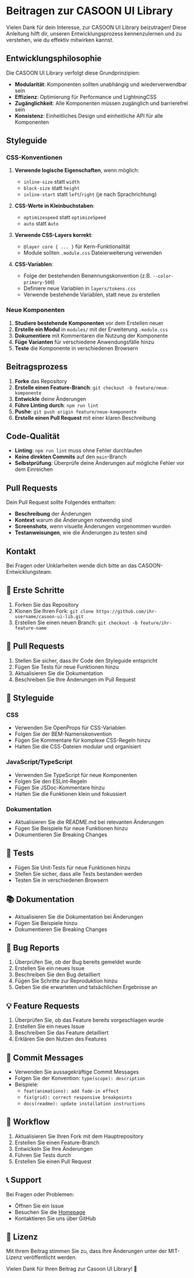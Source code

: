 # Beitragen zur CASOON UI Library

Vielen Dank für dein Interesse, zur CASOON UI Library beizutragen! Diese Anleitung hilft dir, unseren Entwicklungsprozess kennenzulernen und zu verstehen, wie du effektiv mitwirken kannst.

## Entwicklungsphilosophie

Die CASOON UI Library verfolgt diese Grundprinzipien:

- **Modularität**: Komponenten sollten unabhängig und wiederverwendbar sein
- **Effizienz**: Optimierung für Performance und LightningCSS
- **Zugänglichkeit**: Alle Komponenten müssen zugänglich und barrierefrei sein
- **Konsistenz**: Einheitliches Design und einheitliche API für alle Komponenten

## Styleguide

### CSS-Konventionen

1. **Verwende logische Eigenschaften**, wenn möglich:
   - `inline-size` statt `width`
   - `block-size` statt `height` 
   - `inline-start` statt `left`/`right` (je nach Sprachrichtung)

2. **CSS-Werte in Kleinbuchstaben**:
   - `optimizespeed` statt `optimizeSpeed`
   - `auto` statt `Auto`

3. **Verwende CSS-Layers korrekt**:
   - `@layer core { ... }` für Kern-Funktionalität
   - Module sollten `.module.css` Dateierweiterung verwenden

4. **CSS-Variablen**:
   - Folge der bestehenden Benennungskonvention (z.B. `--color-primary-500`)
   - Definiere neue Variablen in `layers/tokens.css`
   - Verwende bestehende Variablen, statt neue zu erstellen

### Neue Komponenten

1. **Studiere bestehende Komponenten** vor dem Erstellen neuer
2. **Erstelle ein Modul** in `modules/` mit der Erweiterung `.module.css`
3. **Dokumentiere** mit Kommentaren die Nutzung der Komponente
4. **Füge Varianten** für verschiedene Anwendungsfälle hinzu
5. **Teste** die Komponente in verschiedenen Browsern

## Beitragsprozess

1. **Forke** das Repository
2. **Erstelle einen Feature-Branch**: `git checkout -b feature/neue-komponente`
3. **Entwickle** deine Änderungen
4. **Führe Linting durch**: `npm run lint`
5. **Pushe**: `git push origin feature/neue-komponente`
6. **Erstelle einen Pull Request** mit einer klaren Beschreibung

## Code-Qualität

- **Linting**: `npm run lint` muss ohne Fehler durchlaufen
- **Keine direkten Commits** auf den `main`-Branch
- **Selbstprüfung**: Überprüfe deine Änderungen auf mögliche Fehler vor dem Einreichen

## Pull Requests

Dein Pull Request sollte Folgendes enthalten:

- **Beschreibung** der Änderungen
- **Kontext** warum die Änderungen notwendig sind
- **Screenshots**, wenn visuelle Änderungen vorgenommen wurden
- **Testanweisungen**, wie die Änderungen zu testen sind

## Kontakt

Bei Fragen oder Unklarheiten wende dich bitte an das CASOON-Entwicklungsteam.

## 🚀 Erste Schritte

1. Forken Sie das Repository
2. Klonen Sie Ihren Fork: `git clone https://github.com/ihr-username/casoon-ui-lib.git`
3. Erstellen Sie einen neuen Branch: `git checkout -b feature/ihr-feature-name`

## 📝 Pull Requests

1. Stellen Sie sicher, dass Ihr Code den Styleguide entspricht
2. Fügen Sie Tests für neue Funktionen hinzu
3. Aktualisieren Sie die Dokumentation
4. Beschreiben Sie Ihre Änderungen im Pull Request

## 🎨 Styleguide

### CSS
- Verwenden Sie OpenProps für CSS-Variablen
- Folgen Sie der BEM-Namenskonvention
- Fügen Sie Kommentare für komplexe CSS-Regeln hinzu
- Halten Sie die CSS-Dateien modular und organisiert

### JavaScript/TypeScript
- Verwenden Sie TypeScript für neue Komponenten
- Folgen Sie den ESLint-Regeln
- Fügen Sie JSDoc-Kommentare hinzu
- Halten Sie die Funktionen klein und fokussiert

### Dokumentation
- Aktualisieren Sie die README.md bei relevanten Änderungen
- Fügen Sie Beispiele für neue Funktionen hinzu
- Dokumentieren Sie Breaking Changes

## 🧪 Tests

- Fügen Sie Unit-Tests für neue Funktionen hinzu
- Stellen Sie sicher, dass alle Tests bestanden werden
- Testen Sie in verschiedenen Browsern

## 📚 Dokumentation

- Aktualisieren Sie die Dokumentation bei Änderungen
- Fügen Sie Beispiele hinzu
- Dokumentieren Sie Breaking Changes

## 🐛 Bug Reports

1. Überprüfen Sie, ob der Bug bereits gemeldet wurde
2. Erstellen Sie ein neues Issue
3. Beschreiben Sie den Bug detailliert
4. Fügen Sie Schritte zur Reproduktion hinzu
5. Geben Sie die erwarteten und tatsächlichen Ergebnisse an

## 💡 Feature Requests

1. Überprüfen Sie, ob das Feature bereits vorgeschlagen wurde
2. Erstellen Sie ein neues Issue
3. Beschreiben Sie das Feature detailliert
4. Erklären Sie den Nutzen des Features

## 📝 Commit Messages

- Verwenden Sie aussagekräftige Commit Messages
- Folgen Sie der Konvention: `type(scope): description`
- Beispiele:
  - `feat(animations): add fade-in effect`
  - `fix(grid): correct responsive breakpoints`
  - `docs(readme): update installation instructions`

## 🔄 Workflow

1. Aktualisieren Sie Ihren Fork mit dem Hauptrepository
2. Erstellen Sie einen Feature-Branch
3. Entwickeln Sie Ihre Änderungen
4. Führen Sie Tests durch
5. Erstellen Sie einen Pull Request

## 📞 Support

Bei Fragen oder Problemen:
- Öffnen Sie ein Issue
- Besuchen Sie die [Homepage](https://www.casoon.de)
- Kontaktieren Sie uns über GitHub

## 📝 Lizenz

Mit Ihrem Beitrag stimmen Sie zu, dass Ihre Änderungen unter der MIT-Lizenz veröffentlicht werden.

Vielen Dank für Ihren Beitrag zur Casoon UI Library! 🎉 

